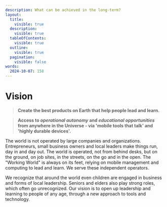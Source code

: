 ```yaml
---
description: What can be achieved in the long-term?
layout:
  title:
    visible: true
  description:
    visible: true
  tableOfContents:
    visible: true
  outline:
    visible: true
  pagination:
    visible: false
words:
  2024-10-07: 158
---
```


# Vision

> **Create the best products on Earth that help people lead and learn.**

> **Access to **_**operational autonomy**_** and **_**educational opportunities**_** from anywhere in the Universe - via 'mobile tools that talk' and 'highly durable devices'.**

The world is not operated by large companies and organizations. Entrepreneurs, small business owners and local leaders make things run, day in and day out. The world is operated, not from behind desks, but on the ground, on job sites, in the streets, on the go and in the open. The "Working World" is always on its feet, relying on mobile management and computing to lead and learn. We serve these independent operators.

We recognize that around the world even children are engaged in business and forms of local leadership. Seniors and elders also play strong roles, which often go unrecognized. Our vision is to open up leadership and learning to people of any age, through a new approach to tools and technology.
